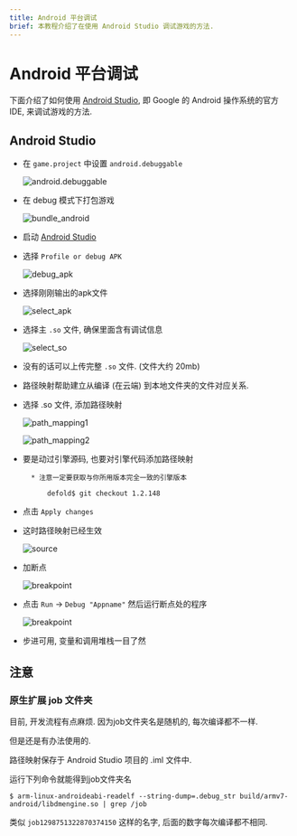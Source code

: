 ```yaml
---
title: Android 平台调试
brief: 本教程介绍了在使用 Android Studio 调试游戏的方法.
---
```


# Android 平台调试

下面介绍了如何使用 [Android Studio](https://developer.android.com/studio/), 即 Google 的 Android 操作系统的官方 IDE, 来调试游戏的方法.

## Android Studio

* 在 `game.project` 中设置 `android.debuggable`

	![android.debuggable](images/extensions/debugging/android/game_project_debuggable.png)

* 在 debug 模式下打包游戏

	![bundle_android](images/extensions/debugging/android/bundle_android.png)

* 启动 [Android Studio](https://developer.android.com/studio/)

* 选择 `Profile or debug APK`

	![debug_apk](images/extensions/debugging/android/android_profile_or_debug.png)

* 选择刚刚输出的apk文件

	![select_apk](images/extensions/debugging/android/android_select_apk.png)

* 选择主 `.so` 文件, 确保里面含有调试信息

	![select_so](images/extensions/debugging/android/android_missing_symbols.png)

* 没有的话可以上传完整 `.so` 文件. (文件大约 20mb)

* 路径映射帮助建立从编译 (在云端) 到本地文件夹的文件对应关系.

* 选择 .so 文件, 添加路径映射

	![path_mapping1](images/extensions/debugging/android/path_mappings_android.png)

	![path_mapping2](images/extensions/debugging/android/path_mappings_android2.png)

* 要是动过引擎源码, 也要对引擎代码添加路径映射

		* 注意一定要获取与你所用版本完全一致的引擎版本

			defold$ git checkout 1.2.148

* 点击 `Apply changes`

* 这时路径映射已经生效

	![source](images/extensions/debugging/android/source_mappings_android.png)

* 加断点

	![breakpoint](images/extensions/debugging/android/breakpoint_android.png)

* 点击 `Run` -> `Debug "Appname"` 然后运行断点处的程序

	![breakpoint](images/extensions/debugging/android/callstack_variables_android.png)

* 步进可用, 变量和调用堆栈一目了然


## 注意

### 原生扩展 job 文件夹

目前, 开发流程有点麻烦. 因为job文件夹名是随机的, 每次编译都不一样.

但是还是有办法使用的.

路径映射保存于 Android Studio 项目的 <project>.iml 文件中.

运行下列命令就能得到job文件夹名

	$ arm-linux-androideabi-readelf --string-dump=.debug_str build/armv7-android/libdmengine.so | grep /job

类似 `job1298751322870374150` 这样的名字, 后面的数字每次编译都不相同.

